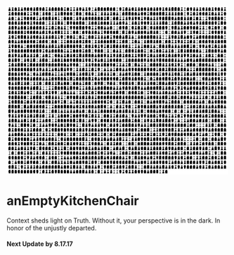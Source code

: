 <img src='https://github.com/BiTinerary/anEmptyKitchenChair/blob/master/graveyard.png?raw=true'>

# anEmptyKitchenChair
Context sheds light on Truth. Without it, your perspective is in the dark. In honor of the unjustly departed.

#### Next Update by 8.17.17
